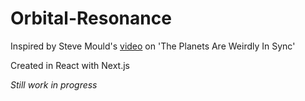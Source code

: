 # Orbital-Resonance

Inspired by Steve Mould's [video](https://youtu.be/Qyn64b4LNJ0?t=1270) on 'The Planets Are Weirdly In Sync'

Created in React with Next.js

*Still work in progress*
